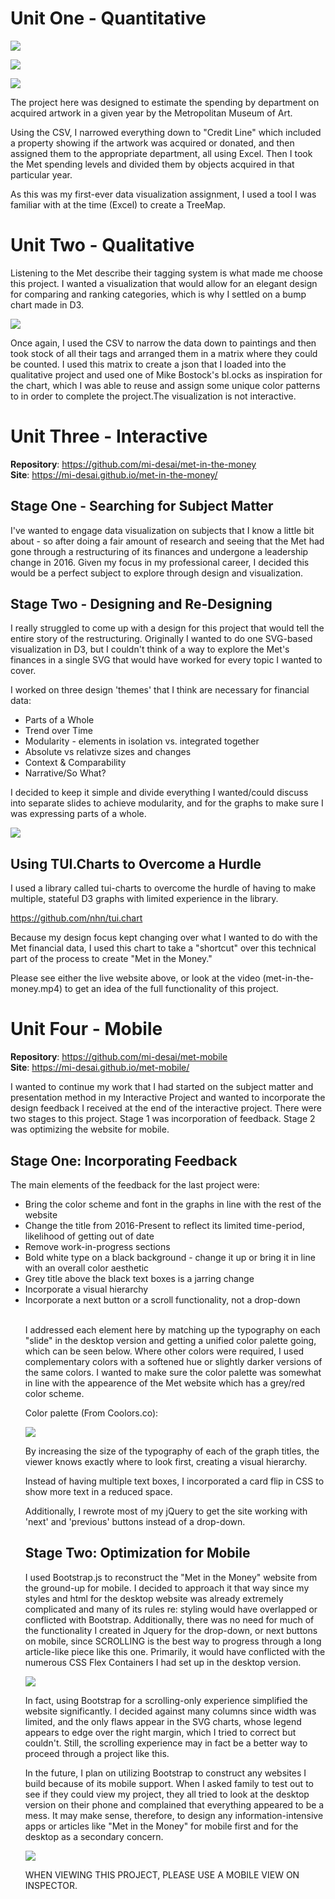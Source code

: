 # Unit One - Quantitative

![](https://github.com/mi-desai/Major-Studio-1/blob/master/final-documentation/quantitative.png)

![](https://github.com/mi-desai/Major-Studio-1/blob/master/final-documentation/MS1%20Quantitative%20Visualization.jpg)

![](https://github.com/mi-desai/Major-Studio-1/blob/master/final-documentation/quant-excel.png)


The project here was designed to estimate the spending by department on acquired artwork in a given year by the Metropolitan Museum of Art. 

Using the CSV, I narrowed everything down to "Credit Line" which included a property showing if the artwork was acquired or donated, and then assigned them to the appropriate department, all using Excel. Then I took the Met spending levels and divided them by objects acquired in that particular year. 

As this was my first-ever data visualization assignment, I used a tool I was familiar with at the time (Excel) to create a TreeMap. 


# Unit Two - Qualitative

Listening to the Met describe their tagging system is what made me choose this project. I wanted a visualization that would allow for an elegant design for comparing and ranking categories, which is why I settled on a bump chart made in D3. 

![](https://github.com/mi-desai/Major-Studio-1/blob/master/final-documentation/qualitative.PNG)

Once again, I used the CSV to narrow the data down to paintings and then took stock of all their tags and arranged them in a matrix where they could be counted. I used this matrix to create a json that I loaded into the qualitative project and used one of Mike Bostock's bl.ocks as inspiration for the chart, which I was able to reuse and assign some unique color patterns to in order to complete the project.The visualization is not interactive. 

# Unit Three - Interactive

<b>Repository</b>: https://github.com/mi-desai/met-in-the-money <br>
<b>Site</b>: https://mi-desai.github.io/met-in-the-money/ <br>

## Stage One - Searching for Subject Matter

I've wanted to engage data visualization on subjects that I know a little bit about - so after doing a fair amount of research and seeing that the Met had gone through a restructuring of its finances and undergone a leadership change in 2016. Given my focus in my professional career, I decided this would be a perfect subject to explore through design and visualization. 

## Stage Two - Designing and Re-Designing

I really struggled to come up with a design for this project that would tell the entire story of the restructuring. Originally I wanted to do one SVG-based visualization  in D3, but I couldn't think of a way to explore the Met's finances in a single SVG that would have worked for every topic I wanted to cover. 

I worked on three design 'themes' that I think are necessary for financial data: 

<ul>
  <li>Parts of a Whole</li>
  <li>Trend over Time</li>
  <li>Modularity - elements in isolation vs. integrated together</li>
  <li>Absolute vs relativze sizes and changes</li>
  <li>Context & Comparability</li>
  <li>Narrative/So What?</li>
</ul>

I decided to keep it simple and divide everything I wanted/could discuss into separate slides to achieve modularity, and for the graphs to make sure I was expressing parts of a whole.

![](https://github.com/mi-desai/Major-Studio-1/blob/master/final-documentation/slide-example.PNG)

## Using TUI.Charts to Overcome a Hurdle

I used a library called tui-charts to overcome the hurdle of having to make multiple, stateful D3 graphs with limited experience in the library. 

https://github.com/nhn/tui.chart

Because my design focus kept changing over what I wanted to do with the Met financial data, I used this chart to take a "shortcut" over this technical part of the process to create "Met in the Money."

Please see either the live website above, or look at the video (met-in-the-money.mp4) to get an idea of the full functionality of this project.

# Unit Four - Mobile

<b>Repository</b>: https://github.com/mi-desai/met-mobile <br>
<b>Site</b>: https://mi-desai.github.io/met-mobile/ <br>

I wanted to continue my work that I had started on the subject matter and presentation method in my Interactive Project and wanted to incorporate the design feedback I received at the end of the interactive project. There were two stages to this project. Stage 1 was incorporation of feedback. Stage 2 was optimizing the website for mobile. 

## Stage One: Incorporating Feedback

The main elements of the feedback for the last project were: 
<ul>
<li>Bring the color scheme and font in the graphs in line with the rest of the website</li>
<li>Change the title from 2016-Present to reflect its limited time-period, likelihood of getting out of date</li>
<li>Remove work-in-progress sections</li>
<li>Bold white type on a black background - change it up or bring it in line with an overall color aesthetic</li>
<li>Grey title above the black text boxes is a jarring change</li>
<li>Incorporate a visual hierarchy</li>
<li>Incorporate a next button or a scroll functionality, not a drop-down</li><br>

I addressed each element here by matching up the typography on each "slide" in the desktop version and getting a unified color palette going, which can be seen below. Where other colors were required, I used complementary colors with a softened hue or slightly darker versions of the same colors. I wanted to make sure the color palette was somewhat in line with the appearence of the Met website which has a grey/red color scheme. 

Color palette (From Coolors.co): 

![](https://github.com/mi-desai/Major-Studio-1/blob/master/final-documentation/mobileC.png)

By increasing the size of the typography of each of the graph titles, the viewer knows exactly where to look first, creating a visual hierarchy.

Instead of having multiple text boxes, I incorporated a card flip in CSS to show more text in a reduced space. 

Additionally, I rewrote most of my jQuery to get the site working with 'next' and 'previous' buttons instead of a drop-down.

## Stage Two: Optimization for Mobile

I used Bootstrap.js to reconstruct the "Met in the Money" website from the ground-up for mobile. I decided to approach it that way since my styles and html for the desktop website was already extremely complicated and many of its rules re: styling would have overlapped or conflicted with Bootstrap. Additionally, there was no need for much of the functionality I created in Jquery for the drop-down, or next buttons on mobile, since SCROLLING is the best way to progress through a long article-like piece like this one. Primarily, it would have conflicted with the numerous CSS Flex Containers I had set up in the desktop version.

![](https://github.com/mi-desai/Major-Studio-1/blob/master/final-documentation/mobileA.png)

In fact, using Bootstrap for a scrolling-only experience simplified the website significantly. I decided against many columns since width was limited, and the only flaws appear in the SVG charts, whose legend appears to edge over the right margin, which I tried to correct but couldn't. Still, the scrolling experience may in fact be a better way to proceed through a project like this.

In the future, I plan on utilizing Bootstrap to construct any websites I build because of its mobile support. When I asked family to test out to see if they could view my project, they all tried to look at the desktop version on their phone and complained that everything appeared to be a mess. It may make sense, therefore, to design any information-intensive apps or articles like "Met in the Money" for mobile first and for the desktop as a secondary concern.

![](https://github.com/mi-desai/Major-Studio-1/blob/master/final-documentation/mobileB.png)

WHEN VIEWING THIS PROJECT, PLEASE USE A MOBILE VIEW ON INSPECTOR.
